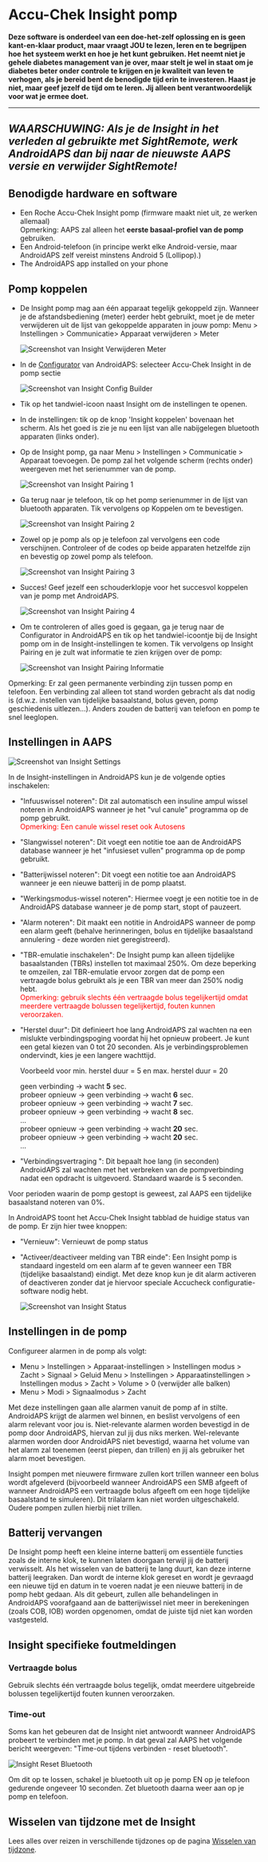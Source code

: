 # Accu-Chek Insight pomp

**Deze software is onderdeel van een doe-het-zelf oplossing en is geen kant-en-klaar product, maar vraagt JOU te lezen, leren en te begrijpen hoe het systeem werkt en hoe je het kunt gebruiken. Het neemt niet je gehele diabetes management van je over, maar stelt je wel in staat om je diabetes beter onder controle te krijgen en je kwaliteit van leven te verhogen, als je bereid bent de benodigde tijd erin te investeren. Haast je niet, maar geef jezelf de tijd om te leren. Jij alleen bent verantwoordelijk voor wat je ermee doet.**

* * *

## ***WAARSCHUWING:** Als je de Insight in het verleden al gebruikte met **SightRemote,** werk AndroidAPS dan bij naar de nieuwste AAPS versie en **verwijder SightRemote**!*

## Benodigde hardware en software

* Een Roche Accu-Chek Insight pomp (firmware maakt niet uit, ze werken allemaal) <br />Opmerking: AAPS zal alleen het **eerste basaal-profiel van de pomp** gebruiken.
* Een Android-telefoon (in principe werkt elke Android-versie, maar AndroidAPS zelf vereist minstens Android 5 (Lollipop).)
* The AndroidAPS app installed on your phone

## Pomp koppelen

* De Insight pomp mag aan één apparaat tegelijk gekoppeld zijn. Wanneer je de afstandsbediening (meter) eerder hebt gebruikt, moet je de meter verwijderen uit de lijst van gekoppelde apparaten in jouw pomp: Menu > Instellingen > Communicatie> Apparaat verwijderen > Meter
    
    ![Screenshot van Insight Verwijderen Meter](../images/Insight_RemoveMeter.png)

* In de [Configurator](../Configuration/Config-Builder) van AndroidAPS: selecteer Accu-Chek Insight in de pomp sectie
    
    ![Screenshot van Insight Config Builder](../images/Insight_ConfigBuilder.png)

* Tik op het tandwiel-icoon naast Insight om de instellingen te openen.

* In de instellingen: tik op de knop 'Insight koppelen' bovenaan het scherm. Als het goed is zie je nu een lijst van alle nabijgelegen bluetooth apparaten (links onder).
* Op de Insight pomp, ga naar Menu > Instellingen > Communicatie > Apparaat toevoegen. De pomp zal het volgende scherm (rechts onder) weergeven met het serienummer van de pomp.
    
    ![Screenshot van Insight Pairing 1](../images/Insight_Pairing1.png)

* Ga terug naar je telefoon, tik op het pomp serienummer in de lijst van bluetooth apparaten. Tik vervolgens op Koppelen om te bevestigen.
    
    ![Screenshot van Insight Pairing 2](../images/Insight_Pairing2.png)

* Zowel op je pomp als op je telefoon zal vervolgens een code verschijnen. Controleer of de codes op beide apparaten hetzelfde zijn en bevestig op zowel pomp als telefoon.
    
    ![Screenshot van Insight Pairing 3](../images/Insight_Pairing3.png)

* Succes! Geef jezelf een schouderklopje voor het succesvol koppelen van je pomp met AndroidAPS.
    
    ![Screenshot van Insight Pairing 4](../images/Insight_Pairing4.png)

* Om te controleren of alles goed is gegaan, ga je terug naar de Configurator in AndroidAPS en tik op het tandwiel-icoontje bij de Insight pomp om in de Insight-instellingen te komen. Tik vervolgens op Insight Pairing en je zult wat informatie te zien krijgen over de pomp:
    
    ![Screenshot van Insight Pairing Informatie](../images/Insight_PairingInformation.png)

Opmerking: Er zal geen permanente verbinding zijn tussen pomp en telefoon. Een verbinding zal alleen tot stand worden gebracht als dat nodig is (d.w.z. instellen van tijdelijke basaalstand, bolus geven, pomp geschiedenis uitlezen...). Anders zouden de batterij van telefoon en pomp te snel leeglopen.

## Instellingen in AAPS

![Screenshot van Insight Settings](../images/Insight_pairing.png)

In de Insight-instellingen in AndroidAPS kun je de volgende opties inschakelen:

* "Infuuswissel noteren": Dit zal automatisch een insuline ampul wissel noteren in AndroidAPS wanneer je het "vul canule" programma op de pomp gebruikt.  
    <font color="red">Opmerking: Een canule wissel reset ook Autosens</b></font>
* "Slangwissel noteren": Dit voegt een notitie toe aan de AndroidAPS database wanneer je het "infusieset vullen" programma op de pomp gebruikt.
* "Batterijwissel noteren": Dit voegt een notitie toe aan AndroidAPS wanneer je een nieuwe batterij in de pomp plaatst.
* "Werkingsmodus-wissel noteren": Hiermee voegt je een notitie toe in de AndroidAPS database wanneer je de pomp start, stopt of pauzeert.
* "Alarm noteren": Dit maakt een notitie in AndroidAPS wanneer de pomp een alarm geeft (behalve herinneringen, bolus en tijdelijke basaalstand annulering - deze worden niet geregistreerd).
* "TBR-emulatie inschakelen": De Insight pump kan alleen tijdelijke basaalstanden (TBRs) instellen tot maximaal 250%. Om deze beperking te omzeilen, zal TBR-emulatie ervoor zorgen dat de pomp een vertraagde bolus gebruikt als je een TBR van meer dan 250% nodig hebt.  
    <font color="red">Opmerking: gebruik slechts één vertraagde bolus tegelijkertijd omdat meerdere vertraagde bolussen tegelijkertijd, fouten kunnen veroorzaken.</font>
* "Herstel duur": Dit definieert hoe lang AndroidAPS zal wachten na een mislukte verbindingspoging voordat hij het opnieuw probeert. Je kunt een getal kiezen van 0 tot 20 seconden. Als je verbindingsproblemen ondervindt, kies je een langere wachttijd.   
      
    Voorbeeld voor min. herstel duur = 5 en max. herstel duur = 20   
      
    geen verbinding -> wacht **5** sec.   
    probeer opnieuw -> geen verbinding -> wacht **6** sec.   
    probeer opnieuw -> geen verbinding -> wacht **7** sec.   
    probeer opnieuw -> geen verbinding -> wacht **8** sec.   
    ...   
    probeer opnieuw -> geen verbinding -> wacht **20** sec.   
    probeer opnieuw -> geen verbinding -> wacht **20** sec.   
    ...

* "Verbindingsvertraging ": Dit bepaalt hoe lang (in seconden) AndroidAPS zal wachten met het verbreken van de pompverbinding nadat een opdracht is uitgevoerd. Standaard waarde is 5 seconden.

Voor perioden waarin de pomp gestopt is geweest, zal AAPS een tijdelijke basaalstand noteren van 0%.

In AndroidAPS toont het Accu-Chek Insight tabblad de huidige status van de pomp. Er zijn hier twee knoppen:

* "Vernieuw": Vernieuwt de pomp status
* "Activeer/deactiveer melding van TBR einde": Een Insight pomp is standaard ingesteld om een alarm af te geven wanneer een TBR (tijdelijke basaalstand) eindigt. Met deze knop kun je dit alarm activeren of deactiveren zonder dat je hiervoor speciale Accucheck configuratie-software nodig hebt.
    
    ![Screenshot van Insight Status](../images/Insight_Status2.png)

## Instellingen in de pomp

Configureer alarmen in de pomp als volgt:

* Menu > Instellingen > Apparaat-instellingen > Instellingen modus > Zacht > Signaal > Geluid Menu > Instellingen > Apparaatinstellingen > Instellingen modus > Zacht > Volume > 0 (verwijder alle balken)
* Menu > Modi > Signaalmodus > Zacht

Met deze instellingen gaan alle alarmen vanuit de pomp af in stilte. AndroidAPS krijgt de alarmen wel binnen, en beslist vervolgens of een alarm relevant voor jou is. Niet-relevante alarmen worden bevestigd in de pomp door AndroidAPS, hiervan zul jij dus niks merken. Wel-relevante alarmen worden door AndroidAPS niet bevestigd, waarna het volume van het alarm zal toenemen (eerst piepen, dan trillen) en jij als gebruiker het alarm moet bevestigen.

Insight pompen met nieuwere firmware zullen kort trillen wanneer een bolus wordt afgeleverd (bijvoorbeeld wanneer AndroidAPS een SMB afgeeft of wanneer AndroidAPS een vertraagde bolus afgeeft om een hoge tijdelijke basaalstand te simuleren). Dit trilalarm kan niet worden uitgeschakeld. Oudere pompen zullen hierbij niet trillen.

## Batterij vervangen

De Insight pomp heeft een kleine interne batterij om essentiële functies zoals de interne klok, te kunnen laten doorgaan terwijl jij de batterij verwisselt. Als het wisselen van de batterij te lang duurt, kan deze interne batterij leegraken. Dan wordt de interne klok gereset en wordt je gevraagd een nieuwe tijd en datum in te voeren nadat je een nieuwe batterij in de pomp hebt gedaan. Als dit gebeurt, zullen alle behandelingen in AndroidAPS voorafgaand aan de batterijwissel niet meer in berekeningen (zoals COB, IOB) worden opgenomen, omdat de juiste tijd niet kan worden vastgesteld.

## Insight specifieke foutmeldingen

### Vertraagde bolus

Gebruik slechts één vertraagde bolus tegelijk, omdat meerdere uitgebreide bolussen tegelijkertijd fouten kunnen veroorzaken.

### Time-out

Soms kan het gebeuren dat de Insight niet antwoordt wanneer AndroidAPS probeert te verbinden met je pomp. In dat geval zal AAPS het volgende bericht weergeven: "Time-out tijdens verbinden - reset bluetooth".

![Insight Reset Bluetooth](../images/Insight_ResetBT.png)

Om dit op te lossen, schakel je bluetooth uit op je pomp EN op je telefoon gedurende ongeveer 10 seconden. Zet bluetooth daarna weer aan op je pomp en telefoon.

## Wisselen van tijdzone met de Insight

Lees alles over reizen in verschillende tijdzones op de pagina [Wisselen van tijdzone](../Usage/Timezone-traveling#insight).